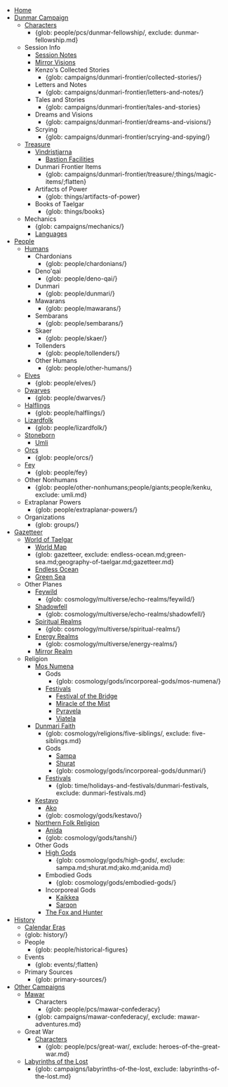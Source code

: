 - [Home](index.md)
- [Dunmar Campaign](campaigns/dunmari-frontier/dunmari-frontier-campaign.md)
    - [Characters](people/pcs/dunmar-fellowship/dunmar-fellowship.md)
        - {glob: people/pcs/dunmar-fellowship/, exclude: dunmar-fellowship.md}
    - Session Info
        - [Session Notes](campaigns/dunmari-frontier/sessions.md)
        - [Mirror Visions](campaigns/dunmari-frontier/mirror-visions.md)
        - Kenzo's Collected Stories
            - {glob: campaigns/dunmari-frontier/collected-stories/}
        - Letters and Notes
            - {glob: campaigns/dunmari-frontier/letters-and-notes/}
        - Tales and Stories
            - {glob: campaigns/dunmari-frontier/tales-and-stories}
        - Dreams and Visions
            - {glob: campaigns/dunmari-frontier/dreams-and-visions/}
        - Scrying
            - {glob: campaigns/dunmari-frontier/scrying-and-spying/}
    - [Treasure](campaigns/dunmari-frontier/party-treasure.md)
        - [Vindristjarna](things/ships/vindristjarna.md)
            - [Bastion Facilities](campaigns/dunmari-frontier/vindristjarna-room-planning.md)
        - Dunmari Frontier Items
            - {glob: campaigns/dunmari-frontier/treasure/;things/magic-items/;flatten}
        - Artifacts of Power
            - {glob: things/artifacts-of-power}
        - Books of Taelgar
            - {glob: things/books}
    - Mechanics
        - {glob: campaigns/mechanics/}
        - [Languages](species/languages.md)
- [People](species/species.md)
    - [Humans](species/humans/humans.md)
        - Chardonians
            - {glob: people/chardonians/}
        - Deno'qai
            - {glob: people/deno-qai/}
        - Dunmari
            - {glob: people/dunmari/}
        - Mawarans
            - {glob: people/mawarans/}
        - Sembarans
            - {glob: people/sembarans/}
        - Skaer
            - {glob: people/skaer/}
        - Tollenders
            - {glob: people/tollenders/}
        - Other Humans
            - {glob: people/other-humans/}
    - [Elves](species/children-of-the-embodied-gods/elves/elves.md)
        - {glob: people/elves/}
    - [Dwarves](species/children-of-the-embodied-gods/dwarves/dwarves.md)
        - {glob: people/dwarves/}
    - [Halflings](species/children-of-the-embodied-gods/halflings/halflings.md)
        - {glob: people/halflings/}
    - [Lizardfolk](species/children-of-the-embodied-gods/lizardfolk/lizardfolk.md)
        - {glob: people/lizardfolk/}
    - [Stoneborn](species/children-of-the-embodied-gods/stoneborn/stoneborn.md)
        - [Umli](people/other-nonhumans/umli.md)
    - [Orcs](species/children-of-the-embodied-gods/orcs/orcs.md)
        - {glob: people/orcs/}
    - [Fey](species/children-of-the-divine/fey/fey.md)
        - {glob: people/fey}
    - Other Nonhumans
        - {glob: people/other-nonhumans;people/giants;people/kenku, exclude: umli.md}
    - Extraplanar Powers
        - {glob: people/extraplanar-powers/}
    - Organizations
        - {glob: groups/}
- [Gazetteer](campaigns/player-s-guide.md)
    - [World of Taelgar](gazetteer/geography-of-taelgar.md)
        - [World Map](gazetteer/gazetteer.md)
        - {glob: gazetteer, exclude: endless-ocean.md;green-sea.md;geography-of-taelgar.md;gazetteer.md}
        - [Endless Ocean](gazetteer/endless-ocean.md)
        - [Green Sea](gazetteer/green-sea.md)
    - Other Planes
        - [Feywild](cosmology/multiverse/echo-realms/feywild/feywild.md)
            - {glob: cosmology/multiverse/echo-realms/feywild/}
        - [Shadowfell](cosmology/multiverse/echo-realms/shadowfell/shadowfell.md)
            - {glob: cosmology/multiverse/echo-realms/shadowfell/}
        - [Spiritual Realms](cosmology/multiverse/spiritual-realms/spiritual-realms.md)
            - {glob: cosmology/multiverse/spiritual-realms/}
        - [Energy Realms](cosmology/multiverse/energy-realms/energy-realms.md)
            - {glob: cosmology/multiverse/energy-realms/}
        - [Mirror Realm](cosmology/multiverse/echo-realms/mirror-realm.md)
    - Religion
        - [Mos Numena](cosmology/religions/mos-numena/mos-numena.md)
            - Gods
                - {glob: cosmology/gods/incorporeal-gods/mos-numena/}
            - [Festivals](time/holidays-and-festivals/mos-numena-feast-days.md)
                - [Festival of the Bridge](time/holidays-and-festivals/festival-of-the-bridge.md)
                - [Miracle of the Mist](time/holidays-and-festivals/festival-of-the-miracle-of-the-mist.md)
                - [Pyravela](time/holidays-and-festivals/pyravela.md)
                - [Viatela](time/holidays-and-festivals/viatela.md)
        - [Dunmari Faith](cosmology/religions/five-siblings/five-siblings.md)
            - {glob: cosmology/religions/five-siblings/, exclude: five-siblings.md}
            - Gods
                - [Sampa](cosmology/gods/high-gods/sampa.md)
                - [Shurat](cosmology/gods/high-gods/shurat.md)
                - {glob: cosmology/gods/incorporeal-gods/dunmari/}
            - [Festivals](time/holidays-and-festivals/dunmari-festivals/dunmari-festivals.md)
                - {glob: time/holidays-and-festivals/dunmari-festivals, exclude: dunmari-festivals.md}
        - [Kestavo](cosmology/religions/kestavo/kestavo.md)
            - [Ako](cosmology/gods/high-gods/ako.md)
            - {glob: cosmology/gods/kestavo/}
        - [Northern Folk Religion](cosmology/religions/tanshi.md)
            - [Anida](cosmology/gods/high-gods/anida.md)
            - {glob: cosmology/gods/tanshi/}
        - Other Gods
            - [High Gods](cosmology/gods/high-gods/high-gods.md)
                - {glob: cosmology/gods/high-gods/, exclude: sampa.md;shurat.md;ako.md;anida.md}
            - Embodied Gods
                - {glob: cosmology/gods/embodied-gods/}
            - Incorporeal Gods
                - [Kaikkea](cosmology/gods/incorporeal-gods/kaikkea.md)
                - [Sarqon](cosmology/gods/incorporeal-gods/sarqon.md)
            - [The Fox and Hunter](cosmology/gods/demigods/fox-and-hunter.md)
- [History](history/history.md)
    - [Calendar Eras](time/calendar-eras.md)
    - {glob: history/}
    - People
        - {glob: people/historical-figures}
    - Events
        - {glob: events/;flatten}
    - Primary Sources
        - {glob: primary-sources/}
- [Other Campaigns](people/pcs/pcs.md)
    - [Mawar](campaigns/mawar-confederacy/mawar-adventures.md)
        - Characters
            - {glob: people/pcs/mawar-confederacy}
        - {glob: campaigns/mawar-confederacy/, exclude: mawar-adventures.md}
    - Great War
        - [Characters](people/pcs/great-war/heroes-of-the-great-war.md)
            - {glob: people/pcs/great-war/, exclude: heroes-of-the-great-war.md}
    - [Labyrinths of the Lost](campaigns/labyrinths-of-the-lost/labyrinths-of-the-lost.md)
        - {glob: campaigns/labyrinths-of-the-lost, exclude: labyrinths-of-the-lost.md}
